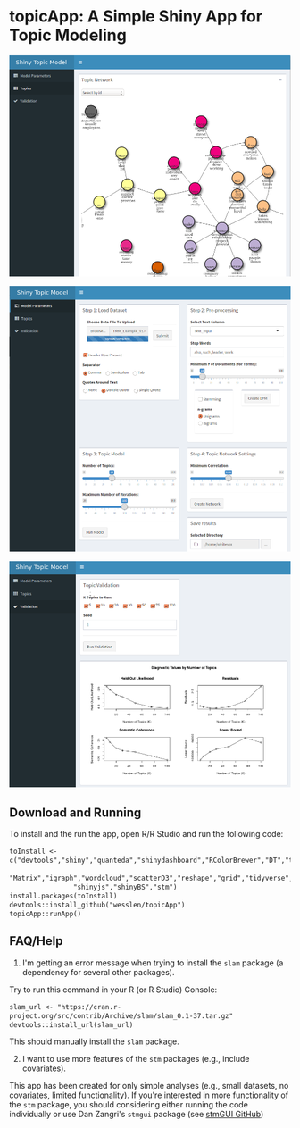 # topicApp: A Simple Shiny App for Topic Modeling

![Screen Shot 1](img/screen-shot-1.png)

![Screen Shot 2](img/screen-shot-2.png)

![Screen Shot 3](img/screen-shot-3.png)


## Download and Running

To install and the run the app, open R/R Studio and run the following code:

```{r}
toInstall <- c("devtools","shiny","quanteda","shinydashboard","RColorBrewer","DT","treemap","visNetwork",
                "Matrix","igraph","wordcloud","scatterD3","reshape","grid","tidyverse",
                "shinyjs","shinyBS","stm")
install.packages(toInstall)
devtools::install_github("wesslen/topicApp")
topicApp::runApp()
```

## FAQ/Help

1.  I'm getting an error message when trying to install the `slam` package (a dependency for several other packages).

Try to run this command in your R (or R Studio) Console:

```{r}
slam_url <- "https://cran.r-project.org/src/contrib/Archive/slam/slam_0.1-37.tar.gz" 
devtools::install_url(slam_url)
```

This should manually install the `slam` package.

2.  I want to use more features of the `stm` packages (e.g., include covariates).

This app has been created for only simple analyses (e.g., small datasets, no covariates, limited functionality). If you're interested in more functionality of the `stm` package, you should considering either running the code individually or use Dan Zangri's `stmgui` package (see [stmGUI GitHub](https://github.com/dzangri/stmGUI))
